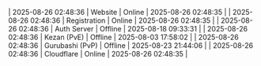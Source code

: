 | 2025-08-26 02:48:36 | Website | Online | 2025-08-26 02:48:35 |
| 2025-08-26 02:48:36 | Registration | Online | 2025-08-26 02:48:35 |
| 2025-08-26 02:48:36 | Auth Server | Offline | 2025-08-18 09:33:31 |
| 2025-08-26 02:48:36 | Kezan (PvE) | Offline | 2025-08-03 17:58:02 |
| 2025-08-26 02:48:36 | Gurubashi (PvP) | Offline | 2025-08-23 21:44:06 |
| 2025-08-26 02:48:36 | Cloudflare | Online | 2025-08-26 02:48:35 |
